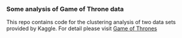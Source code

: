 ### Some analysis of Game of Throne data

This repo contains code for the clustering analysis of two data sets provided by Kaggle.
For detail please visit [Game of Thrones](https://www.kaggle.com/mylesoneill/game-of-thrones)
